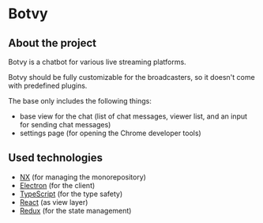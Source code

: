 # Botvy

## About the project

Botvy is a chatbot for various live streaming platforms.

Botvy should be fully customizable for the broadcasters, so it doesn't come with predefined plugins.

The base only includes the following things:

* base view for the chat (list of chat messages, viewer list, and an input for sending chat messages)
* settings page (for opening the Chrome developer tools)

## Used technologies

* [NX](https://nx.dev) (for managing the monorepository)
* [Electron](https://www.electronjs.org/) (for the client)
* [TypeScript](https://www.typescriptlang.org/) (for the type safety)
* [React](https://reactjs.org/) (as view layer)
* [Redux](https://redux.js.org/) (for the state management)
